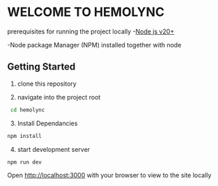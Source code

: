 # WELCOME TO HEMOLYNC

prerequisites for running the project locally -[Node js v20+](https://nodejs.org/dist/v22.14.0/node-v22.14.0-x64.msi)

-Node package Manager (NPM) installed together with node

## Getting Started

1. clone this repository

2. navigate into the project root

```bash
 cd hemolync
```

3. Install Dependancies

```bash
npm install
```

4. start development server

```bash
npm run dev
```

Open [http://localhost:3000](http://localhost:3000) with your browser to view to the site locally
